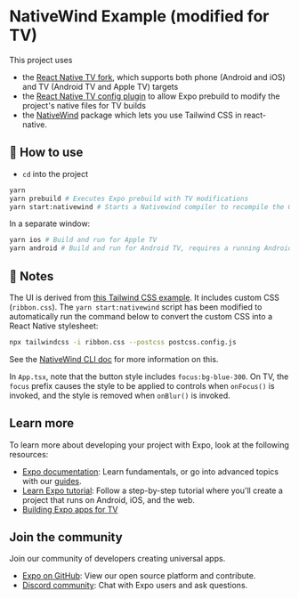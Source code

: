 # NativeWind Example (modified for TV)

This project uses

- the [React Native TV fork](https://github.com/react-native-tvos/react-native-tvos), which supports both phone (Android and iOS) and TV (Android TV and Apple TV) targets
- the [React Native TV config plugin](https://github.com/react-native-tvos/config-tv/tree/main/packages/config-tv) to allow Expo prebuild to modify the project's native files for TV builds
- the [NativeWind](https://www.nativewind.dev/) package which lets you use Tailwind CSS in react-native.

## 🚀 How to use

- `cd` into the project

```sh
yarn
yarn prebuild # Executes Expo prebuild with TV modifications
yarn start:nativewind # Starts a Nativewind compiler to recompile the CSS whenever it changes
```

In a separate window:

```sh
yarn ios # Build and run for Apple TV
yarn android # Build and run for Android TV, requires a running Android TV emulator
```

## 📝 Notes

The UI is derived from [this Tailwind CSS example](https://tailwindcomponents.com/component/premium-banner-around-button). It includes custom CSS (`ribbon.css`). The `yarn start:nativewind` script has been modified to automatically run the command below to convert the custom CSS into a React Native stylesheet:

```sh
npx tailwindcss -i ribbon.css --postcss postcss.config.js
```

See the [NativeWind CLI doc](https://www.nativewind.dev/guides/cli-native) for more information on this.

In `App.tsx`, note that the button style includes `focus:bg-blue-300`. On TV, the `focus` prefix causes the style to be applied to controls when `onFocus()` is invoked, and the style is removed when `onBlur()` is invoked.

## Learn more

To learn more about developing your project with Expo, look at the following resources:

- [Expo documentation](https://docs.expo.dev/): Learn fundamentals, or go into advanced topics with our [guides](https://docs.expo.dev/guides).
- [Learn Expo tutorial](https://docs.expo.dev/learn): Follow a step-by-step tutorial where you'll create a project that runs on Android, iOS, and the web.
- [Building Expo apps for TV](https://docs.expo.dev/guides/building-for-tv/)

## Join the community

Join our community of developers creating universal apps.

- [Expo on GitHub](https://github.com/expo/expo): View our open source platform and contribute.
- [Discord community](https://chat.expo.dev): Chat with Expo users and ask questions.
